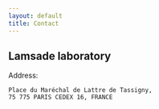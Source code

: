 ```yaml
---
layout: default
title: Contact
---
```



## Lamsade laboratory

Address: 

    Place du Maréchal de Lattre de Tassigny,
    75 775 PARIS CEDEX 16, FRANCE
